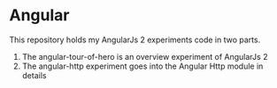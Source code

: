 # Angular

This repository holds my AngularJs 2 experiments code in two parts.

1. The angular-tour-of-hero is an overview experiment of AngularJs 2
2. The angular-http experiment goes into the Angular Http module in details
